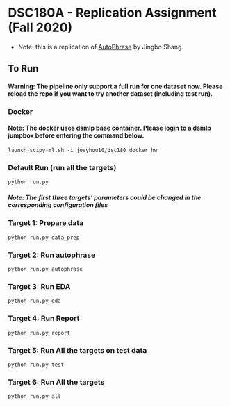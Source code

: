 # DSC180A - Replication Assignment (Fall 2020)
- Note: this is a replication of [AutoPhrase](https://github.com/shangjingbo1226/AutoPhrase) by Jingbo Shang.

## To Run
#### Warning: The pipeline only support a full run for one dataset now. Please reload the repo if you want to try another dataset (including test run).

### Docker
#### Note: The docker uses dsmlp base container. Please login to a dsmlp jumpbox before entering the command below.
```
launch-scipy-ml.sh -i joeyhou10/dsc180_docker_hw
```

### Default Run (run all the targets)
```
python run.py
```
##### Note: The first three targets' parameters could be changed in the corresponding configuration files
### Target 1: Prepare data
```
python run.py data_prep
```
### Target 2: Run autophrase
```
python run.py autophrase
```
### Target 3: Run EDA
```
python run.py eda
```
### Target 4: Run Report
```
python run.py report
```
### Target 5: Run All the targets on test data
```
python run.py test
```
### Target 6: Run All the targets
```
python run.py all
```
